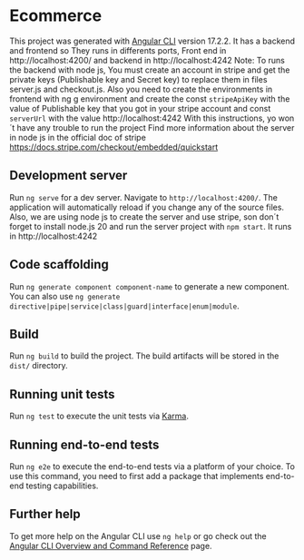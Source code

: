 # Ecommerce

This project was generated with [Angular CLI](https://github.com/angular/angular-cli) version 17.2.2.
It has a backend and frontend so They runs in differents ports, Front end in  http://localhost:4200/ and backend in http://localhost:4242
Note: To runs the backend with node js, You must create an account in stripe and get the private keys (Publishable key and Secret key) to replace them in files server.js and checkout.js.
Also you need to create the environments in frontend with ng g environment and create the const `stripeApiKey` with the value of Publishable key that you got in your stripe account and const `serverUrl` with the value http://localhost:4242
With this instructions, yo won´t have any trouble to run the project
Find more information about the server in node js in the official doc of stripe https://docs.stripe.com/checkout/embedded/quickstart
## Development server

Run `ng serve` for a dev server. Navigate to `http://localhost:4200/`. The application will automatically reload if you change any of the source files.
Also, we are using node js to create the server and use stripe, son don´t forget to install node.js 20 and run the server project with  `npm start`. It runs in http://localhost:4242

## Code scaffolding

Run `ng generate component component-name` to generate a new component. You can also use `ng generate directive|pipe|service|class|guard|interface|enum|module`.

## Build

Run `ng build` to build the project. The build artifacts will be stored in the `dist/` directory.

## Running unit tests

Run `ng test` to execute the unit tests via [Karma](https://karma-runner.github.io).

## Running end-to-end tests

Run `ng e2e` to execute the end-to-end tests via a platform of your choice. To use this command, you need to first add a package that implements end-to-end testing capabilities.

## Further help

To get more help on the Angular CLI use `ng help` or go check out the [Angular CLI Overview and Command Reference](https://angular.io/cli) page.
